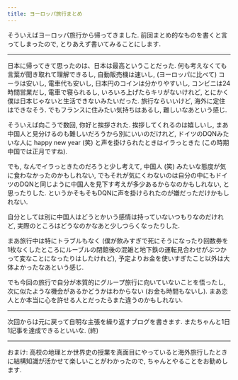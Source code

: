 ```yaml
---
title: ヨーロッパ旅行まとめ
---
```


そういえばヨーロッパ旅行から帰ってきました. 前回まとめ的なものを書くと言ってしまったので, とりあえず書いてみることにします.

---

日本に帰ってきて思ったのは、日本は最高ということだった. 何も考えなくても言葉が聞き取れて理解できるし, 自動販売機は速いし, (ヨーロッパに比べて) コーラは安いし, 電車代も安いし, 日本円のコインは分かりやすいし, コンビニは24時間営業だし, 電車で寝られるし, いろいろ上げたらキリがないけれど, とにかく僕は日本じゃないと生活できないみたいだった. 旅行ならいいけど, 海外に定住はできなそう. でもフランスに住みたい気持ちはあるし, 難しいなあという感じ.

そういえば向こうで数回, 你好と挨拶された. 挨拶してくれるのは嬉しいし, まあ中国人と見分けるのも難しいだろうから別にいいのだけれど, ドイツのDQNみたいな人に happy new year (笑) と声を掛けられたときはイラっときた (この時期中国では正月ですね).

でも, なんでイラっときたのだろうと少し考えて, 中国人 (笑) みたいな態度が気に食わなかったのかもしれない, でもそれが気にくわないのは自分の中にもドイツのDQNと同じように中国人を見下す考えが多少あるからなのかもしれない, と思ったりした. というかそもそもDQNに声を掛けられたのが嫌だっただけかもしれない.

自分としては別に中国人はどうとかいう感情は持っていないつもりなのだけれど, 実際のところはどうなのかなあと少しつらくなったりした.

まあ旅行中は特にトラブルもなく (僕が飲みすぎで死にそうになったり回数券を1枚なくしたところにルーブルの閉館後の混雑と地下鉄の運転見合わせがぶつかって変なことになったりはしたけれど), 予定よりお金を使いすぎたこと以外は大体よかったなあという感じ.

でも今回の旅行で自分が本質的にグループ旅行に向いていないことを悟ったし, 次に似たような機会があるかどうかはわからない (お金も時間もないし). まあ恋人とか本当に心を許せる人とだったらまた違うのかもしれない.

---

次回からは元に戻って自明な主張を繰り返すブログを書きます. またちゃんと1日1記事を達成できるといいな. (終)

---
おまけ: 高校の地理とか世界史の授業を真面目にやっていると海外旅行したときに結構知識が活かせて楽しいことがわかったので, ちゃんとやることをお勧めします.
